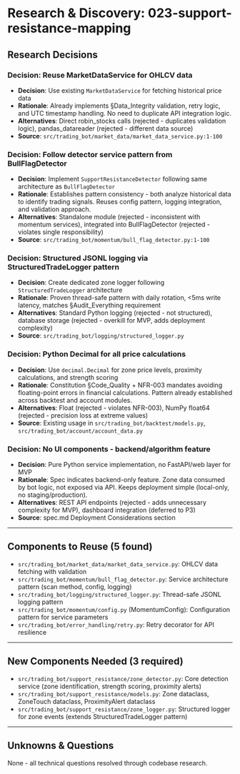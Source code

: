 # Research & Discovery: 023-support-resistance-mapping

## Research Decisions

### Decision: Reuse MarketDataService for OHLCV data

- **Decision**: Use existing `MarketDataService` for fetching historical price data
- **Rationale**: Already implements §Data_Integrity validation, retry logic, and UTC timestamp handling. No need to duplicate API integration logic.
- **Alternatives**: Direct robin_stocks calls (rejected - duplicates validation logic), pandas_datareader (rejected - different data source)
- **Source**: `src/trading_bot/market_data/market_data_service.py:1-100`

### Decision: Follow detector service pattern from BullFlagDetector

- **Decision**: Implement `SupportResistanceDetector` following same architecture as `BullFlagDetector`
- **Rationale**: Establishes pattern consistency - both analyze historical data to identify trading signals. Reuses config pattern, logging integration, and validation approach.
- **Alternatives**: Standalone module (rejected - inconsistent with momentum services), integrated into BullFlagDetector (rejected - violates single responsibility)
- **Source**: `src/trading_bot/momentum/bull_flag_detector.py:1-100`

### Decision: Structured JSONL logging via StructuredTradeLogger pattern

- **Decision**: Create dedicated zone logger following `StructuredTradeLogger` architecture
- **Rationale**: Proven thread-safe pattern with daily rotation, <5ms write latency, matches §Audit_Everything requirement
- **Alternatives**: Standard Python logging (rejected - not structured), database storage (rejected - overkill for MVP, adds deployment complexity)
- **Source**: `src/trading_bot/logging/structured_logger.py`

### Decision: Python Decimal for all price calculations

- **Decision**: Use `decimal.Decimal` for zone price levels, proximity calculations, and strength scoring
- **Rationale**: Constitution §Code_Quality + NFR-003 mandates avoiding floating-point errors in financial calculations. Pattern already established across backtest and account modules.
- **Alternatives**: Float (rejected - violates NFR-003), NumPy float64 (rejected - precision loss at extreme values)
- **Source**: Existing usage in `src/trading_bot/backtest/models.py`, `src/trading_bot/account/account_data.py`

### Decision: No UI components - backend/algorithm feature

- **Decision**: Pure Python service implementation, no FastAPI/web layer for MVP
- **Rationale**: Spec indicates backend-only feature. Zone data consumed by bot logic, not exposed via API. Keeps deployment simple (local-only, no staging/production).
- **Alternatives**: REST API endpoints (rejected - adds unnecessary complexity for MVP), dashboard integration (deferred to P3)
- **Source**: spec.md Deployment Considerations section

---

## Components to Reuse (5 found)

- `src/trading_bot/market_data/market_data_service.py`: OHLCV data fetching with validation
- `src/trading_bot/momentum/bull_flag_detector.py`: Service architecture pattern (scan method, config, logging)
- `src/trading_bot/logging/structured_logger.py`: Thread-safe JSONL logging pattern
- `src/trading_bot/momentum/config.py` (MomentumConfig): Configuration pattern for service parameters
- `src/trading_bot/error_handling/retry.py`: Retry decorator for API resilience

---

## New Components Needed (3 required)

- `src/trading_bot/support_resistance/zone_detector.py`: Core detection service (zone identification, strength scoring, proximity alerts)
- `src/trading_bot/support_resistance/models.py`: Zone dataclass, ZoneTouch dataclass, ProximityAlert dataclass
- `src/trading_bot/support_resistance/zone_logger.py`: Structured logger for zone events (extends StructuredTradeLogger pattern)

---

## Unknowns & Questions

None - all technical questions resolved through codebase research.

